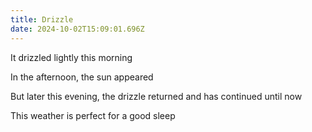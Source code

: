 ```yaml
---
title: Drizzle
date: 2024-10-02T15:09:01.696Z
---
```


It drizzled lightly this morning

In the afternoon, the sun appeared

But later this evening, the drizzle returned and has continued until now

This weather is perfect for a good sleep
